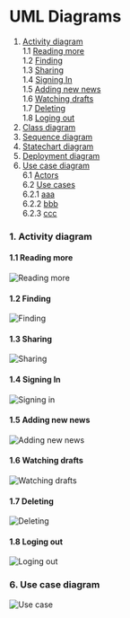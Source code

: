 # UML Diagrams
1. [Activity diagram](#1)<br>
1.1 [Reading more](#1.1)<br>
1.2 [Finding](#1.2)<br>
1.3 [Sharing](#1.3)<br>
1.4 [Signing In](#1.4)<br>
1.5 [Adding new news](#1.5)<br>
1.6 [Watching drafts](#1.6)<br>
1.7 [Deleting](#1.7)<br>
1.8 [Loging out](#1.8)<br>
2. [Class diagram](#2)
3. [Sequence diagram](#3)
4. [Statechart diagram](#4)
5. [Deployment diagram](#5)
6. [Use case diagram](#6)<br>
6.1 [Actors](#6.1)<br>
6.2 [Use cases](#6.2)<br>
6.2.1 [aaa](#6.2.1)<br>
6.2.2 [bbb](#6.2.2)<br>
6.2.3 [ccc](#6.2.3)<br>

### 1. Activity diagram<a name="1"></a>
#### 1.1 Reading more<a name="1.1"></a>
![Reading more](https://raw.githubusercontent.com/peekhovsky/trtpo-news-portal-2018/master/docs/UMLDiagrams/Activity/ReadMore.JPG)
#### 1.2 Finding<a name="1.2"></a>
![Finding](https://github.com/peekhovsky/trtpo-news-portal-2018/blob/master/docs/UMLDiagrams/Activity/Finding.JPG)
#### 1.3 Sharing<a name="1.3"></a>
![Sharing](https://raw.githubusercontent.com/peekhovsky/trtpo-news-portal-2018/master/docs/UMLDiagrams/Activity/Sharing.JPG)
#### 1.4 Signing In<a name="1.4"></a>
![Signing in](https://raw.githubusercontent.com/peekhovsky/trtpo-news-portal-2018/master/docs/UMLDiagrams/Activity/SingingIn.JPG)
#### 1.5 Adding new news<a name="1.5"></a>
![Adding new news](https://raw.githubusercontent.com/peekhovsky/trtpo-news-portal-2018/master/docs/UMLDiagrams/Activity/AddNewNews.JPG)
#### 1.6 Watching drafts<a name="1.6"></a>
![Watching drafts](https://raw.githubusercontent.com/peekhovsky/trtpo-news-portal-2018/master/docs/UMLDiagrams/Activity/WatchDrafts.JPG)
#### 1.7 Deleting<a name="1.7"></a>
![Deleting](https://raw.githubusercontent.com/peekhovsky/trtpo-news-portal-2018/master/docs/UMLDiagrams/Activity/Deleting.JPG)
#### 1.8 Loging out<a name="1.8"></a>
![Loging out](https://raw.githubusercontent.com/peekhovsky/trtpo-news-portal-2018/master/docs/UMLDiagrams/Activity/LogOut.JPG)
### 6. Use case diagram<a name="1"></a>
![Use case](https://raw.githubusercontent.com/peekhovsky/trtpo-news-portal-2018/master/docs/UMLDiagrams/UseCase/UseCase.jpg)
